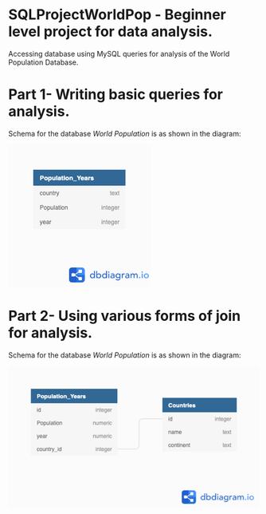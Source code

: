 # SQLProjectWorldPop - Beginner level project for data analysis. 
Accessing database using MySQL queries for analysis of the World Population Database.

# Part 1- Writing basic queries for analysis.
Schema for the database *World Population* is as shown in the diagram:

![Database Schema](https://github.com/AlpeshPatil34/SQLProjectWorldPop/blob/master/WorldPopSchema.png)

# Part 2- Using various forms of join for analysis.
Schema for the database *World Population* is as shown in the diagram:

![Datbase Schema for Part 2](https://github.com/AlpeshPatil34/SQLProjectWorldPop/blob/master/DBSchemaPart2.png)
